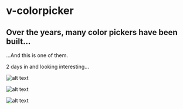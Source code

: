 # v-colorpicker

## Over the years, many color pickers have been built...
...And this is one of them.

2 days in and looking interesting...

![alt text](http://thewebkid.com/colorpicker1.png)

![alt text](http://thewebkid.com/colorpicker2.png)

![alt text](http://thewebkid.com/colorpicker3.png)


